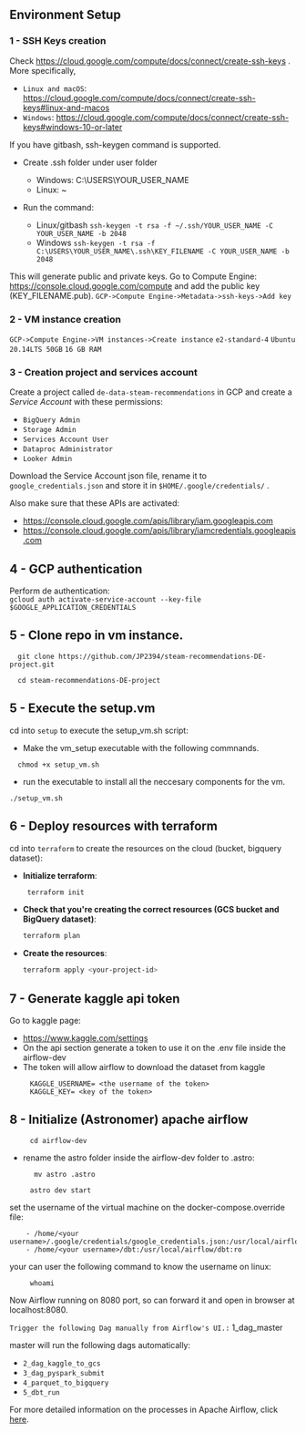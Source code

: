 ## Environment Setup

###  1 - SSH Keys creation
Check https://cloud.google.com/compute/docs/connect/create-ssh-keys . 
More specifically,
- `Linux and macOS`: https://cloud.google.com/compute/docs/connect/create-ssh-keys#linux-and-macos 
- `Windows`: https://cloud.google.com/compute/docs/connect/create-ssh-keys#windows-10-or-later

If you have gitbash, ssh-keygen command is supported. 
- Create .ssh folder under user folder 
  - Windows: C:\USERS\YOUR_USER_NAME
  - Linux: ~
- Run the command: 

  - Linux/gitbash  `ssh-keygen -t rsa -f ~/.ssh/YOUR_USER_NAME -C YOUR_USER_NAME -b 2048`
  - Windows `ssh-keygen -t rsa -f C:\USERS\YOUR_USER_NAME\.ssh\KEY_FILENAME -C YOUR_USER_NAME -b 2048`

This will generate public and private keys.
Go to Compute Engine: https://console.cloud.google.com/compute and add the public key (KEY_FILENAME.pub).
`GCP->Compute Engine->Metadata->ssh-keys->Add key`


###  2 - VM instance creation
`GCP->Compute Engine->VM instances->Create instance`
`e2-standard-4`
`Ubuntu 20.14LTS 50GB`
`16 GB RAM`

###  3 - Creation project and services account
Create a project called `de-data-steam-recommendations` in GCP and create a *Service Account* with these permissions:
- `BigQuery Admin`
- `Storage Admin`
- `Services Account User`
- `Dataproc Administrator`
- `Looker Admin`

Download the Service Account json file, rename it to `google_credentials.json` and store it in `$HOME/.google/credentials/` .

Also make sure that these APIs are activated:
* https://console.cloud.google.com/apis/library/iam.googleapis.com
* https://console.cloud.google.com/apis/library/iamcredentials.googleapis.com

## 4 - GCP authentication
Perform de authentication:  
`gcloud auth activate-service-account --key-file $GOOGLE_APPLICATION_CREDENTIALS`  



## 5 - Clone repo in vm instance.
   ```
     git clone https://github.com/JP2394/steam-recommendations-DE-project.git
   ```
   ```
     cd steam-recommendations-DE-project
   ```

## 5 - Execute the setup.vm
cd into `setup` to execute the setup_vm.sh script:
- Make the vm_setup executable with the following commnands.
 ```
   chmod +x setup_vm.sh
 ```
- run the executable to install all the neccesary components for the vm.
 ```
 ./setup_vm.sh
 ```

## 6 - Deploy resources with terraform
cd into `terraform` to create the resources on the cloud (bucket, bigquery dataset):

* **Initialize terraform**:
	```sh
	 terraform init
* **Check that you're creating the correct resources (GCS bucket and BigQuery dataset)**:
    ```sh
    terraform plan
    ```
* **Create the resources**:
    ```sh
    terraform apply <your-project-id>
    ```

## 7 - Generate kaggle api token 
Go to kaggle page:
* https://www.kaggle.com/settings
* On the api section generate a token to use it on the .env file inside the airflow-dev
* The token will allow airflow to download the dataset from kaggle
```
     KAGGLE_USERNAME= <the username of the token>
     KAGGLE_KEY= <key of the token>
   ```

## 8 - Initialize (Astronomer) apache airflow
```
     cd airflow-dev
   ```
 *  rename the astro folder inside the airflow-dev folder to .astro:
```
      mv astro .astro
   ```

```
     astro dev start
   ```
set the username of the virtual machine on the docker-compose.override file:
```
    - /home/<your username>/.google/credentials/google_credentials.json:/usr/local/airflow/.google/credentials/google_credentials.json:ro
    - /home/<your username>/dbt:/usr/local/airflow/dbt:ro  
   ```
your can user the following command to know the username on linux:
```
     whoami
   ```
     
Now Airflow running on 8080 port, so can forward it and open in browser at localhost:8080.

   `Trigger the following Dag manually from Airflow's UI.:` 1_dag_master

master will run the following dags automatically:
*  `2_dag_kaggle_to_gcs`
*   `3_dag_pyspark_submit`
*   `4_parquet_to_bigquery`
*   `5_dbt_run`

For more detailed information on the processes in Apache Airflow, click [here](https://github.com/technomonah/CSSE_data_de/blob/main/prereqs-setup.md).

